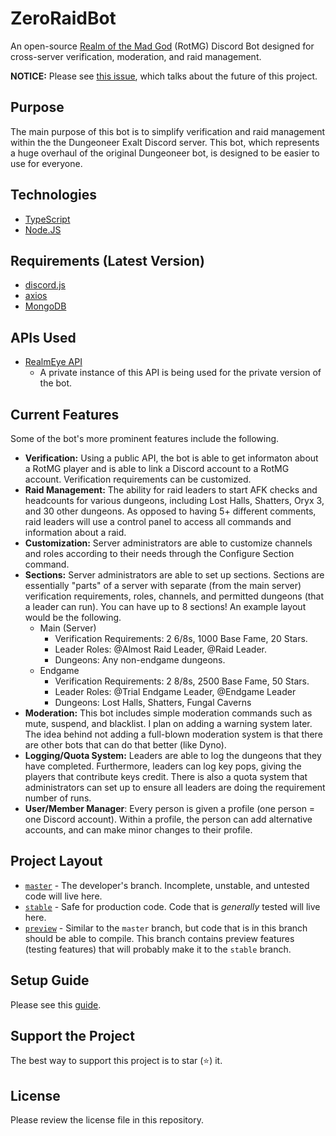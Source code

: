 # ZeroRaidBot
An open-source [Realm of the Mad God](https://www.realmofthemadgod.com/) (RotMG) Discord Bot designed for cross-server verification, moderation, and raid management.

**NOTICE:** Please see [this issue](https://github.com/DungeoneerExalt/ZeroRaidBot/issues/43), which talks about the future of this project.

## Purpose
The main purpose of this bot is to simplify verification and raid management within the the Dungeoneer Exalt Discord server. This bot, which represents a huge overhaul of the original Dungeoneer bot, is designed to be easier to use for everyone. 


## Technologies
- [TypeScript](https://www.typescriptlang.org/)
- [Node.JS](https://nodejs.org/en/)

## Requirements (Latest Version)
- [discord.js](https://discord.js.org/#/)
- [axios](https://www.npmjs.com/package/axios)
- [MongoDB](https://www.mongodb.com/)

## APIs Used
- [RealmEye API](https://github.com/Nightfirecat/RealmEye-API)
    - A private instance of this API is being used for the private version of the bot. 

## Current Features
Some of the bot's more prominent features include the following.
- **Verification:** Using a public API, the bot is able to get informaton about a RotMG player and is able to link a Discord account to a RotMG account. Verification requirements can be customized.
- **Raid Management:** The ability for raid leaders to start AFK checks and headcounts for various dungeons, including Lost Halls, Shatters, Oryx 3, and 30 other dungeons. As opposed to having 5+ different comments, raid leaders will use a control panel to access all commands and information about a raid. 
- **Customization:** Server administrators are able to customize channels and roles according to their needs through the Configure Section command.
- **Sections:** Server administrators are able to set up sections. Sections are essentially "parts" of a server with separate (from the main server) verification requirements, roles, channels, and permitted dungeons (that a leader can run). You can have up to 8 sections! An example layout would be the following.
    - Main (Server)
        - Verification Requirements: 2 6/8s, 1000 Base Fame, 20 Stars.
        - Leader Roles: @Almost Raid Leader, @Raid Leader.
        - Dungeons: Any non-endgame dungeons.
    - Endgame
        - Verification Requirements: 2 8/8s, 2500 Base Fame, 50 Stars.
        - Leader Roles: @Trial Endgame Leader, @Endgame Leader
        - Dungeons: Lost Halls, Shatters, Fungal Caverns
- **Moderation:** This bot includes simple moderation commands such as mute, suspend, and blacklist. I plan on adding a warning system later. The idea behind not adding a full-blown moderation system is that there are other bots that can do that better (like Dyno).
- **Logging/Quota System:** Leaders are able to log the dungeons that they have completed. Furthermore, leaders can log key pops, giving the players that contribute keys credit. There is also a quota system that administrators can set up to ensure all leaders are doing the requirement number of runs. 
- **User/Member Manager**: Every person is given a profile (one person = one Discord account). Within a profile, the person can add alternative accounts, and can make minor changes to their profile. 

## Project Layout
- [`master`](https://github.com/DungeoneerExalt/ZeroRaidBot/tree/master) - The developer's branch. Incomplete, unstable, and untested code will live here. 
- [`stable`](https://github.com/DungeoneerExalt/ZeroRaidBot/tree/stable) - Safe for production code. Code that is *generally* tested will live here. 
- [`preview`](https://github.com/DungeoneerExalt/ZeroRaidBot/tree/preview) - Similar to the `master` branch, but code that is in this branch should be able to compile. This branch contains preview features (testing features) that will probably make it to the `stable` branch. 

## Setup Guide
Please see this [guide](https://github.com/DungeoneerExalt/ZeroRaidBot/blob/master/md_img/SETUP.md).

## Support the Project
The best way to support this project is to star (⭐) it.

## License
Please review the license file in this repository.